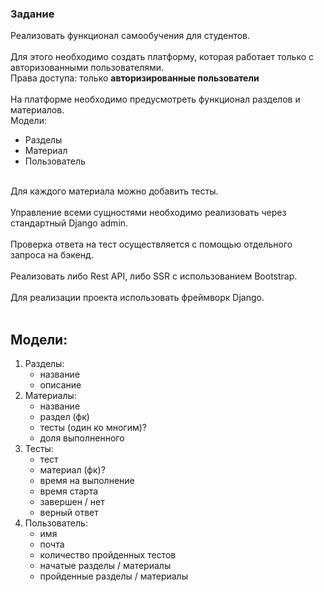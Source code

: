 ### Задание

Реализовать функционал самообучения для студентов. <br><br>
Для этого необходимо создать платформу, 
которая работает только с авторизованными пользователями. <br>
Права доступа: только **авторизированные пользователи**<br><br>
На платформе необходимо предусмотреть функционал разделов и материалов.<br>
Модели:
- Разделы
- Материал
- Пользователь<br><br>

Для каждого материала можно добавить тесты. <br><br>
Управление всеми сущностями необходимо реализовать через стандартный Django admin.<br><br>
Проверка ответа на тест осуществляется с помощью отдельного запроса на бэкенд. <br><br>
Реализовать либо Rest API, либо SSR с использованием Bootstrap. <br><br>
Для реализации проекта использовать фреймворк Django.<br><br>

## Модели:
1. Разделы:
    - название
    - описание
2. Материалы:
    - название
    - раздел (фк)
    - тесты (один ко многим)?
    - доля выполненного
3. Тесты:
   - тест
   - материал (фк)?
   - время на выполнение
   - время старта
   - завершен / нет
   - верный ответ
4. Пользователь:
    - имя
    - почта
    - количество пройденных тестов
    - начатые разделы / материалы
    - пройденные разделы / материалы